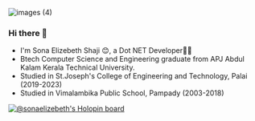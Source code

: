 ![images (4)](https://user-images.githubusercontent.com/56604740/123429437-95f42f80-d5e4-11eb-9127-161b1ef7862d.jpeg)
### Hi there 👋

<!--
**Sonaelizebeth/Sonaelizebeth** is a ✨ _special_ ✨ repository because its `README.md` (this file) appears on your GitHub profile.

Here are some ideas to get you Started-->
- I'm Sona Elizebeth Shaji 😊,
     a Dot NET Developer👩‍💻
- Btech Computer Science and Engineering graduate from
 APJ Abdul Kalam Kerala Technical University.
- Studied in St.Joseph's College of Engineering and Technology, Palai (2019-2023)
- Studied in Vimalambika Public School, Pampady (2003-2018)

[![@sonaelizebeth's Holopin board](https://holopin.io/api/user/board?user=sonaelizebeth)](https://holopin.io/@sonaelizebeth)
